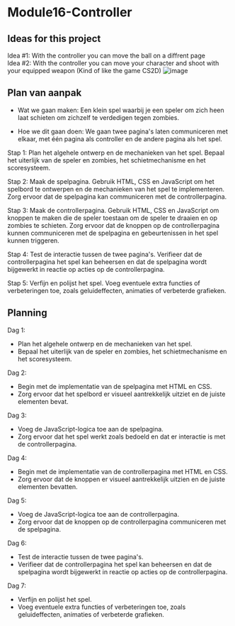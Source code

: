 # Module16-Controller

## Ideas for this project
Idea #1: With the controller you can move the ball on a diffrent page <br>
Idea #2: With the controller you can move your character and shoot with your equipped weapon (Kind of like the game CS2D)
![image](https://user-images.githubusercontent.com/90307071/218428874-4d1571ad-f3dc-497a-9c0c-89d2e916c28b.png)


## Plan van aanpak
- Wat we gaan maken:
Een klein spel waarbij je een speler om zich heen laat schieten om zichzelf te verdedigen tegen zombies.

- Hoe we dit gaan doen:
We gaan twee pagina's laten communiceren met elkaar, met één pagina als controller en de andere pagina als het spel.

Stap 1: Plan het algehele ontwerp en de mechanieken van het spel. Bepaal het uiterlijk van de speler en zombies, het schietmechanisme en het scoresysteem.

Stap 2: Maak de spelpagina. Gebruik HTML, CSS en JavaScript om het spelbord te ontwerpen en de mechanieken van het spel te implementeren. Zorg ervoor dat de spelpagina kan communiceren met de controllerpagina.

Stap 3: Maak de controllerpagina. Gebruik HTML, CSS en JavaScript om knoppen te maken die de speler toestaan om de speler te draaien en op zombies te schieten. Zorg ervoor dat de knoppen op de controllerpagina kunnen communiceren met de spelpagina en gebeurtenissen in het spel kunnen triggeren.

Stap 4: Test de interactie tussen de twee pagina's. Verifieer dat de controllerpagina het spel kan beheersen en dat de spelpagina wordt bijgewerkt in reactie op acties op de controllerpagina.

Stap 5: Verfijn en polijst het spel. Voeg eventuele extra functies of verbeteringen toe, zoals geluideffecten, animaties of verbeterde grafieken.

## Planning
Dag 1:
- Plan het algehele ontwerp en de mechanieken van het spel.
- Bepaal het uiterlijk van de speler en zombies, het schietmechanisme en het scoresysteem.

Dag 2:
- Begin met de implementatie van de spelpagina met HTML en CSS.
- Zorg ervoor dat het spelbord er visueel aantrekkelijk uitziet en de juiste elementen bevat.

Dag 3:
- Voeg de JavaScript-logica toe aan de spelpagina.
- Zorg ervoor dat het spel werkt zoals bedoeld en dat er interactie is met de controllerpagina.

Dag 4:
- Begin met de implementatie van de controllerpagina met HTML en CSS.
- Zorg ervoor dat de knoppen er visueel aantrekkelijk uitzien en de juiste elementen bevatten.

Dag 5:
- Voeg de JavaScript-logica toe aan de controllerpagina.
- Zorg ervoor dat de knoppen op de controllerpagina communiceren met de spelpagina.

Dag 6:
- Test de interactie tussen de twee pagina's.
- Verifieer dat de controllerpagina het spel kan beheersen en dat de spelpagina wordt bijgewerkt in reactie op acties op de controllerpagina.

Dag 7:
- Verfijn en polijst het spel.
- Voeg eventuele extra functies of verbeteringen toe, zoals geluideffecten, animaties of verbeterde grafieken.
